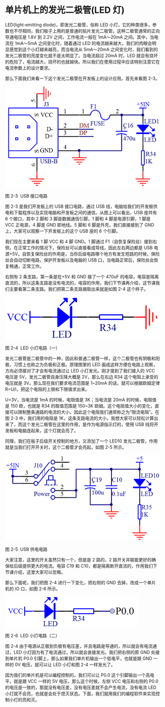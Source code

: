 # 单片机上的发光二极管(LED 灯)

LED(light-emitting diode)，即发光二极管，俗称 LED 小灯，它的种类很多，参数也不尽相同，我们板子上用的是普通的贴片发光二极管。这种二极管通常的正向导通电压是 1.8V 到 2.2V 之间，工作电流一般在 1mA～20mA 之间。其中，当电流在 1mA～5mA 之间变化时，随着通过 LED 的电流越来越大，我们的肉眼会明显感觉到这个小灯越来越亮，而当电流从 5mA～20mA 之间变化时，我们看到的发光二极管的亮度变化就不是太明显了。当电流超过 20mA 时，LED 就会有烧坏的危险了，电流越大，烧坏的也就越快。所以我们在使用过程中应该特别注意它在电流参数上的设计要求。

那么下面我们来看一下这个发光二极管在开发板上的设计应用。首先来看图 2-3。

![图 2-3  USB 接口电路](img/53ee5b845ac16e90a734746c95c1eb8b.jpg)

图 2-3  USB 接口电路

图 2-3 是我们开发板上的 USB 接口电路，通过 USB 线，电脑给我们的开发板供电和下载程序以及实现电脑和开发板之间的通信。从图上可以看出，USB 座共有 6 个接口，其中 2 脚和 3 脚是数据通信引脚，1 脚和 4 脚是电源引脚，1 脚是 VCC 正电源，4 脚是 GND 即地线。5 脚和 6 脚是外壳，我们直接接到了 GND 上，大家可以观察一下开发板上的这个 USB 座的 6 个引脚。

我们现在主要来看 1 脚 VCC 和 4 脚 GND。1 脚通过 F1（自恢复保险丝）接到右侧，在正常工作的情况下，保险丝可以直接看成导线，因此左右两边都是 USB 电源+5V，自恢复保险丝的作用是，当你后级电路哪个地方有发生短路的时候，保险丝会自动切断电路，保护开发板以及电脑的 USB 口，当电路正常后，保险丝会恢复畅通，正常工作。

右侧有 2 条支路，第一条是在+5V 和 GND 接了一个 470uF 的电容，电容是隔离直流的，所以这条支路是没有电流的，电容的作用，我们下节课再介绍，这节课我们主要看第二条支路。我们把第二条支路摘取出来就是如图 2-4 这个样子。

![图 2-4  LED 小灯电路（一）](img/ecf0ee4a0eee533878adbb4792fbe7f9.jpg)

图 2-4  LED 小灯电路（一）

发光二极管是二极管中的一种，因此和普通二极管一样，这个二极管也有阴极和阳极，习惯上也称之为负极和正极。原理图里的 LED 画成这样方便在电路上观察，方向必须接对了才会有电流通过让 LED 小灯发光。刚才提到了我们接入的 VCC 电压是 5V，发光二极管自身压降大概是 2V，那么在右边 R34 这个电阻上承受的电压就是 3V。那么现在我们要求电流范围是 1~20mA 的话，就可以根据欧姆定律 R=U/I，把这个电阻的上限和下限值求出来。

U=3V，当电流是 1mA 的时候，电阻值是 3K；当电流是 20mA 的时候，电阻值是 150 欧，也就是 R34 的取值范围是 150~3K 欧姆。这个电阻值大小的变化，直接可以限制整条通路的电流的大小，因此这个电阻我们通常称之为“限流电阻”。在图 2-3 中，我们用的电阻是 1K，这条支路电流的大小，我想大家可以轻松计算出来了，而这个发光二极管在这里的作用，是作为电源指示灯的，使用 USB 线将开发板和电脑连起来，这个灯就会亮了。

同理，我们在板子后级开关控制的地方，又添加了一个 LED10 发光二极管，作用就是当我们打开开关时，这个二极管才会亮起，如图 2-5 所示。

![图 2-5  USB 供电电路](img/5a26e4f2342d73fe0411652d4bced39d.jpg)

图 2-5  USB 供电电路

大家注意，这里的开关虽然只有一个，但是是 2 路的，2 路开关并联能更好的确保给后级提供更大的电流。电容 C19 和 C10，都是隔离断开直流的，作用我们下节课介绍，这里大家可以忽略。

那么下面呢，我们把图 2-4 进行一下变化，把右侧的 GND 去掉，改成一个单片机的 IO 口，如图 2-6 所示。

![图 2-6  LED 小灯电路（二）](img/002fa8724063785494b49bd2ac499c89.jpg)

图 2-6  LED 小灯电路（二）

图 2-4 由于电源从正极到负极有电压差，并且电路是导通的，所以就会有电流通过，LED 小灯因为有了电流通过，所以就会直接发光。我们把右侧的原 GND 处接到单片机 P0.0 引脚上，那么如果我们单片机输出一个低电平，也就是跟 GND 一样的 0V 电压，就可以让 LED 小灯和图 2-4 一样发光了。

因为我们的单片机是可以编程控制的，我们可以让 P0.0 这个引脚输出一个高电平，就是跟 VCC 一样的 5V 电压，那么这个时候，左侧 VCC 电压和右侧的 P0.0 的电压是一致的，那就没有电压差，没有电压差就不会产生电流，没有电流 LED 小灯就不会亮，也就是会处于熄灭状态。下面，我们就用我们的编程软件来实现控制小灯的亮和灭。